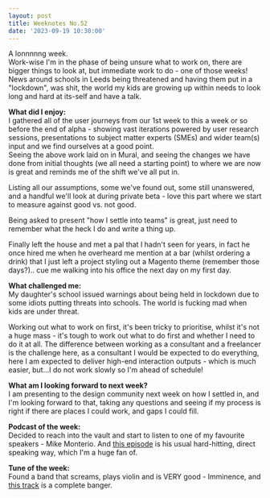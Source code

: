 ```yaml
---
layout: post
title: Weeknotes No.52
date: '2023-09-19 10:30:00'
---
```

A lonnnnng week. <br>
Work-wise I'm in the phase of being unsure what to work on, there are bigger things to look at, but immediate work to do - one of those weeks!
News around schools in Leeds being threatened and having them put in a "lockdown", was shit, the world my kids are growing up within needs to look long and hard at its-self and have a talk.

<strong>What did I enjoy:</strong><br>
I gathered all of the user journeys from our 1st week to this a week or so before the end of alpha - showing vast iterations powered by user research sessions, presentations to subject matter experts (SMEs) and wider team(s) input and we find ourselves at a good point.<br>
Seeing the above work laid on in Mural, and seeing the changes we have done from initial thoughts (we all need a starting point) to where we are now is great and reminds me of the shift we've all put in.

Listing all our assumptions, some we've found out, some still unanswered, and a handful we'll look at during private beta - love this part where we start to measure against good vs. not good.

Being asked to present "how I settle into teams" is great, just need to remember what the heck I do and write a thing up.

Finally left the house and met a pal that I hadn't seen for years, in fact he once hired me when he overheard me mention at a bar (whilst ordering a drink) that I just left a project styling out a Magento theme (remember those days?).. cue me walking into his office the next day on my first day.

<strong>What challenged me:</strong><br>
My daughter's school issued warnings about being held in lockdown due to some idiots putting threats into schools. The world is fucking mad when kids are under threat. 

Working out what to work on first, it's been tricky to prioritise, whilst it's not a huge mass - it's tough to work out what to do first and whether I need to do it at all. The difference between working as a consultant and a freelancer is the challenge here, as a consultant I would be expected to do everything, here I am expected to deliver high-end interaction outputs - which is much easier, but...I do not work slowly so I'm ahead of schedule!

<strong>What am I looking forward to next week?</strong><br>
I am presenting to the design community next week on how I settled in, and I'm looking forward to that, taking any questions and seeing if my process is right if there are places I could work, and gaps I could fill.

<strong>Podcast of the week:</strong><br>
Decided to reach into the vault and start to listen to one of my favourite speakers - Mike Monterio. And <A href="https://www.intercom.com/blog/podcasts/mule-design-mike-monteiro/">this episode</a> is his usual hard-hitting, direct speaking way, which I'm a huge fan of.

<strong>Tune of the week:</strong><br>
Found a band that screams, plays violin and is VERY good - Imminence, and <a href="https://www.youtube.com/watch?v=HNAD360Op_8">this track</a> is a complete banger.